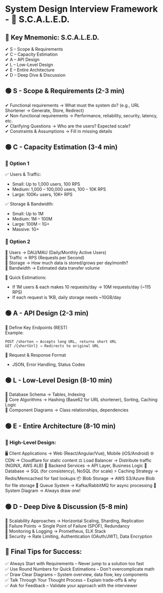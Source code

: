 # System Design Interview Framework - 🚀 S.C.A.L.E.D.
## 🔑 Key Mnemonic: S.C.A.L.E.D.
✔ S – Scope & Requirements  
✔ C – Capacity Estimation  
✔ A – API Design  
✔ L – Low-Level Design  
✔ E – Entire Architecture  
✔ D – Deep Dive & Discussion  

## 🟢 S - Scope & Requirements (2-3 min)
✔ Functional requirements → What must the system do? (e.g., URL Shortener → Generate, Store, Redirect)  
✔ Non-functional requirements → Performance, reliability, security, latency, etc.  
✔ Clarifying Questions → Who are the users? Expected scale?   
✔ Constraints & Assumptions → Fill in missing details  

## 🟢 C - Capacity Estimation (3-4 min)

### 🔹 Option 1
✅ Users & Traffic:
- Small: Up to 1,000 users, 100 RPS
- Medium: 1,000 – 100,000 users, 100 – 10K RPS
- Large: 100K+ users, 10K+ RPS

✅ Storage & Bandwidth:
- Small: Up to 1M 
- Medium: 1M – 100M 
- Large: 100M – 1G+ 
- Massive: 1G+ 

### 🔹 Option 2
📌 Users → DAU/MAU (Daily/Monthly Active Users)  
📌 Traffic → RPS (Requests per Second)  
📌 Storage → How much data is stored/grows per day/month?  
📌 Bandwidth → Estimated data transfer volume  

🔢 Quick Estimations:
- If 1M users & each makes 10 requests/day → 10M requests/day (~115 RPS)
- If each request is 1KB, daily storage needs ~10GB/day

## 🟢 A - API Design (2-3 min)
📌 Define Key Endpoints (REST)  
Example:
```http
POST /shorten → Accepts long URL, returns short URL
GET /{shortUrl} → Redirects to original URL
```

📌 Request & Response Format  
- JSON, Error Handling, Status Codes

## 🟢 L - Low-Level Design (8-10 min)
📌 Database Schema → Tables, Indexing  
📌 Core Algorithms → Hashing (Base62 for URL shortener), Sorting, Caching Logic  
📌 Component Diagrams → Class relationships, dependencies  

## 🟢 E - Entire Architecture (8-10 min)

### 📌 High-Level Design:
🖥️ Client Applications → Web (React/Angular/Vue), Mobile (iOS/Android)
🌐 CDN → Cloudflare for static content
⚖️ Load Balancer → Distribute traffic (NGINX, AWS ALB)
🔧 Backend Services → API Layer, Business Logic
💾 Database → SQL (for consistency), NoSQL (for scale)
⚡ Caching Strategy → Redis/Memcached for fast lookups
📦 Blob Storage → AWS S3/Azure Blob for file storage
📨 Queue System → Kafka/RabbitMQ for async processing
📌 System Diagram → Always draw one!

## 🟢 D - Deep Dive & Discussion (5-8 min)
📌 Scalability Approaches → Horizontal Scaling, Sharding, Replication  
📌 Failure Points → Single Point of Failure (SPOF), Redundancy  
📌 Monitoring & Logging → Prometheus, ELK Stack  
📌 Security → Rate Limiting, Authentication (OAuth/JWT), Data Encryption  

## 🎯 Final Tips for Success:
✅ Always Start with Requirements – Never jump to a solution too fast  
✅ Use Round Numbers for Quick Estimations – Don't overcomplicate math  
✅ Draw Clear Diagrams – System overview, data flow, key components  
✅ Talk Through Your Thought Process – Explain trade-offs & why  
✅ Ask for Feedback – Validate your approach with the interviewer  

